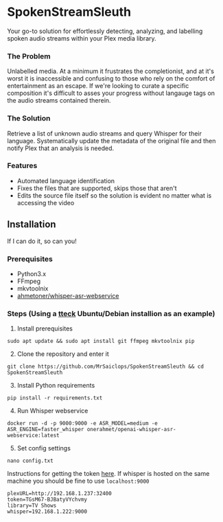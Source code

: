 # SpokenStreamSleuth
Your go-to solution for effortlessly detecting, analyzing, and labelling spoken audio streams within your Plex media library. 

### The Problem
Unlabelled media. At a minimum it frustrates the completionist, and at it's worst it is inaccessible and confusing to those who rely on the comfort of entertainment as an escape. If we're looking to curate a specific composition it's difficult to asses your progress without langauge tags on the audio streams contained therein. 

### The Solution
Retrieve a list of unknown audio streams and query Whisper for their language. Systematically update the metadata of the original file and then notify Plex that an analysis is needed.
### Features
*  Automated language identification
*  Fixes the files that are supported, skips those that aren't
*  Edits the source file itself so the solution is evident no matter what is accessing the video

## Installation
If I can do it, so can you!
### Prerequisites
*  Python3.x
*  FFmpeg
*  mkvtoolnix
*  [ahmetoner/whisper-asr-webservice](https://github.com/ahmetoner/whisper-asr-webservice)

### Steps (Using a [tteck](https://tteck.github.io/Proxmox/) Ubuntu/Debian installion as an example)
1. Install prerequisites
```console
sudo apt update && sudo apt install git ffmpeg mkvtoolnix pip
```
2. Clone the repository and enter it
```console
git clone https://github.com/MrSaiclops/SpokenStreamSleuth && cd SpokenStreamSleuth
```
3. Install Python requirements
```console
pip install -r requirements.txt
```

4. Run Whisper webservice
```console
docker run -d -p 9000:9000 -e ASR_MODEL=medium -e ASR_ENGINE=faster_whisper onerahmet/openai-whisper-asr-webservice:latest
```
5. Set config settings
```console
nano config.txt
```

   Instructions for getting the token [here](https://support.plex.tv/articles/204059436-finding-an-authentication-token-x-plex-token/#toc-0). If whisper is hosted on the same machine you should be fine to use ``localhost:9000``
```console
plexURL=http://192.168.1.237:32400
token=TGsM67-BJBatyVYchvmy
library=TV Shows
whisper=192.168.1.222:9000
```

